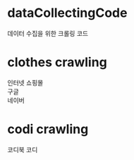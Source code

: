 # dataCollectingCode
데이터 수집을 위한 크롤링 코드

# clothes crawling
인터넷 쇼핑몰<br>
구글<br>
네이버

# codi crawling
코디북 코디
